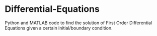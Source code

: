 # Differential-Equations
Python and MATLAB code to find the solution of First Order Differential Equations given a certain initial/boundary condition.
